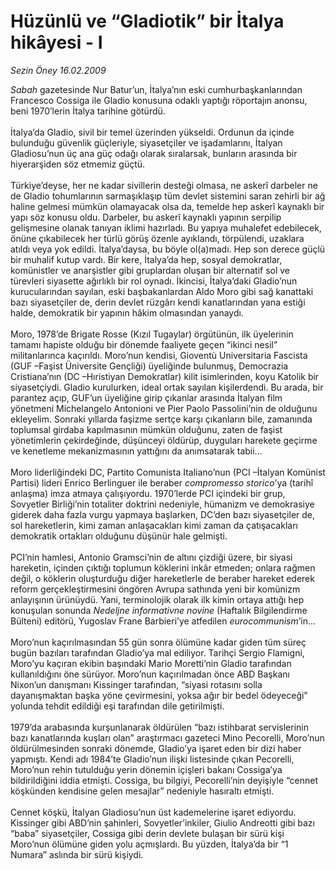 # Hüzünlü ve “Gladiotik” bir İtalya hikâyesi - I

*Sezin Öney 16.02.2009*

<div class="taraf_structure_2col_1zq">
<div class="margen_n">



 <p><i>Sabah</i> gazetesinde Nur Batur’un, İtalya’nın eski cumhurbaşkanlarından Francesco Cossiga ile Gladio konusuna odaklı yaptığı röportajın anonsu, beni 1970’lerin İtalya tarihine götürdü. <br/><br/>İtalya’da Gladio, sivil bir temel üzerinden yükseldi. Ordunun da içinde bulunduğu güvenlik güçleriyle, siyasetçiler ve işadamlarını, İtalyan Gladiosu’nun üç ana güç odağı olarak sıralarsak, bunların arasında bir hiyerarşiden söz etmemiz güçtü. <br/><br/>Türkiye’deyse, her ne kadar sivillerin desteği olmasa, ne askerî darbeler ne de Gladio tohumlarının sarmaşıklaşıp tüm devlet sistemini saran zehirli bir ağ haline gelmesi mümkün olamayacak olsa da, temelde hep askerî kaynaklı bir yapı söz konusu oldu. Darbeler, bu askerî kaynaklı yapının serpilip gelişmesine olanak tanıyan iklimi hazırladı. Bu yapıya muhalefet edebilecek, önüne çıkabilecek her türlü görüş özenle ayıklandı, törpülendi, uzaklara atıldı veya yok edildi. İtalya’daysa, bu böyle ol(a)madı. Hep son derece güçlü bir muhalif kutup vardı. Bir kere, İtalya’da hep, sosyal demokratlar, komünistler ve anarşistler gibi gruplardan oluşan bir alternatif sol ve türevleri siyasette ağırlıklı bir rol oynadı. İkincisi, İtalya’daki Gladio’nun kurucularından sayılan, eski başbakanlardan Aldo Moro gibi sağ kanattaki bazı siyasetçiler de, derin devlet rüzgârı kendi kanatlarından yana estiği halde, demokratik bir yapının hâkim olmasından yanaydı. <br/><br/>Moro, 1978’de Brigate Rosse (Kızıl Tugaylar) örgütünün, ilk üyelerinin tamamı hapiste olduğu bir dönemde faaliyete geçen “ikinci nesil” militanlarınca kaçırıldı. Moro’nun kendisi, Gioventù Universitaria Fascista (GUF –Faşist Üniversite Gençliği) üyeliğinde bulunmuş, Democrazia Cristiana’nın (DC –Hıristiyan Demokratlar) kilit isimlerinden, koyu Katolik bir siyasetçiydi. Gladio kurulurken, ideal ortak sayılan kişilerdendi. Bu arada, bir parantez açıp, GUF’un üyeliğine girip çıkanlar arasında İtalyan film yönetmeni Michelangelo Antonioni ve Pier Paolo Passolini’nin de olduğunu ekleyelim. Sonraki yıllarda faşizme sertçe karşı çıkanların bile, zamanında toplumsal girdaba kapılmasının mümkün olduğunu, zaten de faşist yönetimlerin çekirdeğinde, düşünceyi öldürüp, duyguları harekete geçirme ve kenetleme mekanizmasının yattığını da anımsatarak tabii... <br/><br/>Moro liderliğindeki DC, Partito Comunista Italiano’nun (PCI –İtalyan Komünist Partisi) lideri Enrico Berlinguer ile beraber <i>compromesso storico</i>’ya (tarihî anlaşma) imza atmaya çalışıyordu. 1970’lerde PCI içindeki bir grup, Sovyetler Birliği’nin totaliter doktrini nedeniyle, hümanizm ve demokrasiye giderek daha fazla vurgu yapmaya başlarken, DC’den bazı siyasetçiler de, sol hareketlerin, kimi zaman anlaşacakları kimi zaman da çatışacakları demokratik ortakları olduğunu düşünür hale gelmişti. <br/><br/>PCI’nin hamlesi, Antonio Gramsci’nin de altını çizdiği üzere, bir siyasi hareketin, içinden çıktığı toplumun köklerini inkâr etmeden; onlara rağmen değil, o köklerin oluşturduğu diğer hareketlerle de beraber hareket ederek reform gerçekleştirmesini öngören Avrupa sathında yeni bir komünizm anlayışının ürünüydü. Yani, terminolojik olarak ilk kimin ortaya attığı hep konuşulan sonunda <i>Nedeljne informativne novine</i> (Haftalık Bilgilendirme Bülteni) editörü, Yugoslav Frane Barbieri’ye atfedilen <i>eurocommunism</i>’in... <br/><br/>Moro’nun kaçırılmasından 55 gün sonra ölümüne kadar giden tüm süreç bugün bazıları tarafından Gladio’ya mal ediliyor. Tarihçi Sergio Flamigni, Moro’yu kaçıran ekibin başındaki Mario Moretti’nin Gladio tarafından kullanıldığını öne sürüyor. Moro’nun kaçırılmadan önce ABD Başkanı Nixon’un danışmanı Kissinger tarafından, “siyasi rotasını solla dayanışmaktan başka yöne çevirmesini, yoksa ağır bir bedel ödeyeceği” yolunda tehdit edildiği eşi tarafından dile getirilmişti. <br/><br/>1979’da arabasında kurşunlanarak öldürülen “bazı istihbarat servislerinin bazı kanatlarında kuşları olan” araştırmacı gazeteci Mino Pecorelli, Moro’nun öldürülmesinden sonraki dönemde, Gladio’ya işaret eden bir dizi haber yapmıştı. Kendi adı 1984’te Gladio’nun ilişki listesinde çıkan Pecorelli, Moro’nun rehin tutulduğu yerin dönemin içişleri bakanı Cossiga’ya bildirildiğini iddia etmişti. Cossiga, bu bilgiyi, Pecorelli’nin deyişiyle “cennet köşkünden kendisine gelen mesajlar” nedeniyle hasıraltı etmişti. <br/><br/>Cennet köşkü, İtalyan Gladiosu’nun üst kademelerine işaret ediyordu. Kissinger gibi ABD’nin şahinleri, Sovyetler’inkiler, Giulio Andreotti gibi bazı “baba” siyasetçiler, Cossiga gibi derin devlete bulaşan bir sürü kişi Moro’nun ölümüne giden yolu açmışlardı. Bu yüzden, İtalya’da bir “1 Numara” aslında bir sürü kişiydi.</p>

<br/>


<div id="taraf_not">
</div>

</div>


</div>
